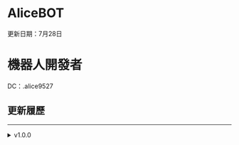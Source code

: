 # AliceBOT
更新日期：7月28日
# 機器人開發者
DC：.alice9527
## 更新履歷

---

<details>
<summary>v1.0.0</summary>
<pre>
正式採用Discord.js V14環境開發

# 這個機器人的功能
- [ ] 音樂模組（youtube、Spotify)
- [x] 隨機功能
- [x] 機率功能
- [ ] RPG模組
- [ ] 管理模組
- [ ] ChatGPT
- [ ] prefix前綴
- [ ] 自訂歡迎圖示和內容
- [ ] 等級模組level
預計添加

- [ ] 歌單系統
- [ ] AI 模組
- [ ] 跨伺服器聊天室
- [ ] 跨伺服器公告
- [ ] 轉發功能
- [ ] 更好看的UI菜單
- [ ] Web界面

</pre>
</details>